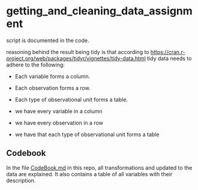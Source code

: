 # getting_and_cleaning_data_assignment

script is documented in the code.

reasoning behind the result being tidy is that according to https://cran.r-project.org/web/packages/tidyr/vignettes/tidy-data.html tidy data needs to adhere to the following:
- Each variable forms a column.
- Each observation forms a row.
- Each type of observational unit forms a table.

- we have every variable in a column
- we have every observation in a row
- we have that each type of observational unit forms a table

## Codebook
In the file [CodeBook.md](CodeBook.md) in this repo, all transformations and updated to the data are explained. It also contains a table of all variables with their description.
